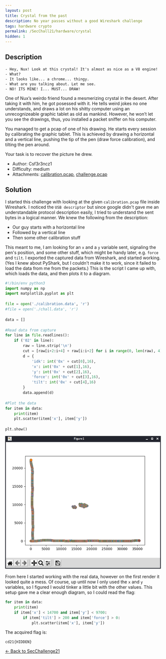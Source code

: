 ```yaml
---
layout: post
title: Crystal from the past
description: No year passes without a good Wireshark challenge
tags: hardware crypto
permalink: /SecChall21/hardware/crystal
hidden: 1
---
```


## Description

```
- Hey, Nux! Look at this crystal! It's almost as nice as a V8 engine!
- What?
- It looks like... a chrome... thingy.
- What are you talking about. Let me see.
- NO! ITS MINE! I... MUST... DRAW!
```
One of Nux’s weirdo friend found a mesmerizing crystal in the desert. After taking it with him, he got posessed with it. He tells weird jokes no one understands, and draws a lot on his shitty computer using an unrecognizeable graphic tablet as old as mankind. However, he won’t let you see the drawings, thus, you installed a packet sniffer on his computer.

You managed to get a pcap of one of his drawing. He starts every session by calibrating the graphic tablet. This is achieved by drawing a horizontal and a vertical line, pushing the tip of the pen (draw force calibration), and tilting the pen around.

Your task is to recover the picture he drew.

- Author: Csf3r3ncz1
- Difficulty: medium
- Attachments: [calibration.pcap](/media/SecChall21/Hardware/Crystal/calibration.pcap), [challenge.pcap](/media/SecChall21/Hardware/Crystal/challenge.pcap)

## Solution

I started this challenge with looking at the given `calibration.pcap` file inside Wireshark. I noticed the `USB descriptor` but since google didn't gave me an understandable protocol description easily, I tried to understand the sent bytes in a logical manner. We knew the following from the description:

- Our guy starts with a horizontal line
- Followed by a vertical line
- Then some other calibration stuff

This meant to me, I am looking for an `x` and a `y` variable sent, signaling the pen's position, and some other stuff, which might be handy later, e.g. `force` and `tilt`. I exported the captured data from Wireshark, and started working. (Yes I knew about PyShark, but I couldn't make it to work, since it failed to load the data from me from the packets.) This is the script I came up with, which loads the data, and then plots it to a diagram.
```python
#!/bin/env python3
import numpy as np
import matplotlib.pyplot as plt

file = open('./calibration.data', 'r')
#file = open('./chall.data', 'r')

data = []

#Read data from capture
for line in file.readlines():
	if ('02' in line):
		raw = line.strip('\n')
		cut = [raw[i+2:i+4] + raw[i:i+2] for i in range(0, len(raw), 4)]
		d = {
			'idk': int('0x' + cut[0],16),
			'x': int('0x' + cut[1],16),
			'y': int('0x' + cut[2],16),
			'force': int('0x' + cut[3],16),
			'tilt': int('0x' + cut[4],16)
		}
		data.append(d)

#Plot the data
for item in data:
	print(item)
	plt.scatter(item['x'], item['y'])

plt.show()
```

![calibration.png](/media/SecChall21/Hardware/Crystal/calibration.png)

From here I started working with the real data, however on the first render it looked quite a mess. Of course, up until now I only used the `x` and `y` variables, so I figured I would tinker a little bit with the other values. This setup gave me a clear enough diagram, so I could read the flag:

```python
for item in data:
	print(item)
	if item['x'] < 14700 and item['y'] < 9700:
		if item['tilt'] > 200 and item['force'] > 0:
			plt.scatter(item['x'], item['y'])
```

The acquired flag is:
```
cd21{HIDDEN}
```

[&#8592; Back to SecChallenge21](/SecChall21)